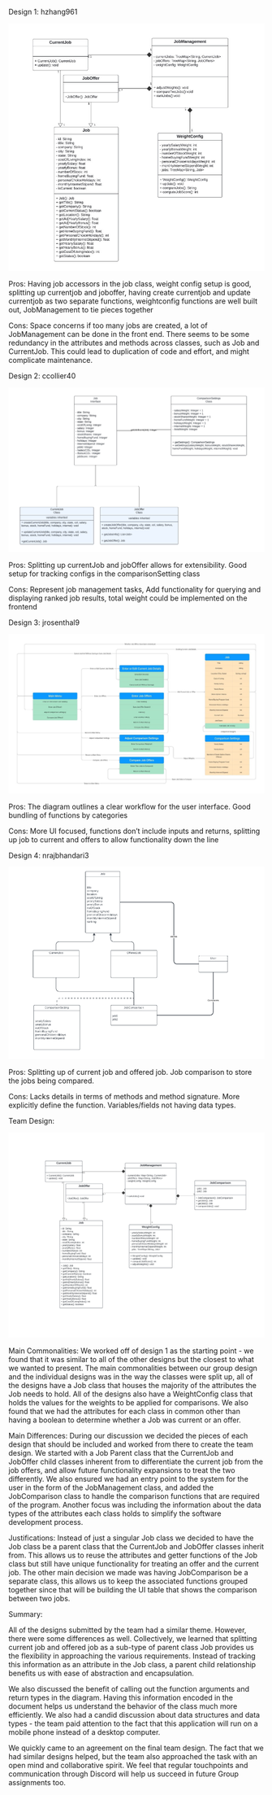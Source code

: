 
Design 1: hzhang961

![](design1.png)

Pros: Having job accessors in the job class, weight config setup is good, splitting up currentjob and joboffer, having create currentjob and update currentjob as two separate functions, weightconfig functions are well built out, JobManagement to tie pieces together

Cons: Space concerns if too many jobs are created, a lot of JobManagement can be done in the front end. There seems to be some redundancy in the attributes and methods across classes, such as Job and CurrentJob. This could lead to duplication of code and effort, and might complicate maintenance.


Design 2: ccollier40

![](design2.png)

Pros: Splitting up currentJob and jobOffer allows for extensibility. Good setup for tracking configs in the comparisonSetting class

Cons: Represent job management tasks, Add functionality for querying and displaying ranked job results, total weight could be implemented on the frontend


Design 3: jrosenthal9

![](design3.jpg)

Pros: The diagram outlines a clear workflow for the user interface. Good bundling of functions by categories

Cons: More UI focused, functions don’t include inputs and returns, splitting up job to current and offers to allow functionality down the line


Design 4: nrajbhandari3

![](design4.png)

Pros: Splitting up of current job and offered job. Job comparison to store the jobs being compared.

Cons: Lacks details in terms of methods and method signature. More explicitly define the function. Variables/fields not having data types.


Team Design:

![](finaldesign.png)

Main Commonalities:
We worked off of design 1 as the starting point - we found that it was similar to all of the other designs but the closest to what we wanted to present. The main commonalities between our group design and the individual designs was in the way the classes were split up, all of the designs have a Job class that houses the majority of the attributes the Job needs to hold. All of the designs also have a WeightConfig class that holds the values for the weights to be applied for comparisons. We also found that we had the attributes for each class in common other than having a boolean to determine whether a Job was current or an offer.

Main Differences:
During our discussion we decided the pieces of each design that should be included and worked from there to create the team design. We started with a Job Parent class that the CurrentJob and JobOffer child classes inherent from to differentiate the current job from the job offers, and allow future functionality expansions to treat the two differently. We also ensured we had an entry point to the system for the user in the form of the JobManagement class, and added the JobComparison class to handle the comparison functions that are required of the program. Another focus was including the information about the data types of the attributes each class holds to simplify the software development process.

Justifications:
Instead of just a singular Job class we decided to have the Job class be a parent class that the CurrentJob and JobOffer classes inherit from. This allows us to reuse the attributes and getter functions of the Job class but still have unique functionality for treating an offer and the current job. The other main decision we made was having JobComparison be a separate class, this allows us to keep the associated functions grouped together since that will be building the UI table that shows the comparison between two jobs.


Summary:

All of the designs submitted by the team had a similar theme. However, there were some differences as well. Collectively, we learned that splitting current job and offered job as a sub-type of parent class Job provides us the flexibility in approaching the various requirements. Instead of tracking this information as an attribute in the Job class, a parent child relationship benefits us with ease of abstraction and encapsulation.

We also discussed the benefit of calling out the function arguments and return types in the diagram. Having this information encoded in the document helps us understand the behavior of the class much more efficiently. We also had a candid discussion about data structures and data types - the team paid attention to the fact that this application will run on a mobile phone instead of a desktop computer.

We quickly came to an agreement on the final team design. The fact that we had similar designs helped, but the team also approached the task with an open mind and collaborative spirit. We feel that regular touchpoints and communication through Discord will help us succeed in future Group assignments too.


